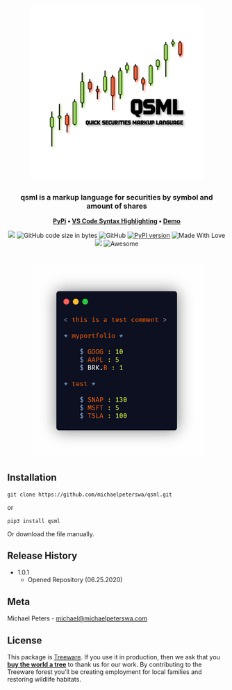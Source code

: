 <h1 align="center">
	<img
		width="400"
		alt="QSML"
		src="img/qsml_2.png">
</h1>
<h3 align="center">
	qsml is a markup language for securities by symbol and amount of shares
</h3>
<p align="center">
	<strong>
		<a href="https://pypi.org/project/qsml/">PyPi</a>
		•
		<a href="https://marketplace.visualstudio.com/items?itemName=michaelpeterswa.qsml-lang">VS Code Syntax Highlighting</a>
		•
		<a href="https://github.com/michaelpeterswa/PortfolioValuation">Demo</a>
	</strong>
</p>
<p align="center">
  <a href="https://codeclimate.com/github/michaelpeterswa/qsml/maintainability"><img src="https://api.codeclimate.com/v1/badges/9ec73514a57bb3bc6078/maintainability" /></a>
  <img alt="GitHub code size in bytes" src="https://img.shields.io/github/languages/code-size/michaelpeterswa/qsml">
  <img alt="GitHub" src="https://img.shields.io/github/license/michaelpeterswa/qsml">
  <a href="https://badge.fury.io/py/qsml"><img src="https://badge.fury.io/py/qsml.svg" alt="PyPI version" height="18"></a>
  <img alt="Made With Love" src="https://img.shields.io/badge/Made%20With-Love-orange.svg">
	<a href="https://plant.treeware.earth/michaelpeterswa/qsml"><img src="https://img.shields.io/badge/dynamic/json?color=brightgreen&label=Plant%20Tree&query=%24.total&url=https%3A%2F%2Fpublic.offset.earth%2Fusers%2Ftreeware%2Ftrees" /></a>
	<img alt="Awesome" src="https://cdn.rawgit.com/sindresorhus/awesome/d7305f38d29fed78fa85652e3a63e154dd8e8829/media/badge.svg">
</p>
<h1 align="center">
	<img
		width="400"
		alt="QSML"
		src="img/qsml_code.png">
</h1>

## Installation

```
git clone https://github.com/michaelpeterswa/qsml.git
```
or
```
pip3 install qsml
```

Or download the file manually.

## Release History

- 1.0.1
  - Opened Repository (06.25.2020)

## Meta

Michael Peters - michael@michaelpeterswa.com
       
## License   

This package is [Treeware](https://treeware.earth). If you use it in production, then we ask that you [**buy the world a tree**](https://plant.treeware.earth/michaelpeterswa/qsml) to thank us for our work. By contributing to the Treeware forest you’ll be creating employment for local families and restoring wildlife habitats.
